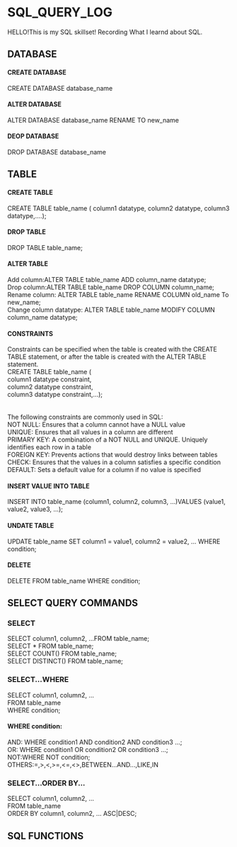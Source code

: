 # SQL_QUERY_LOG
HELLO!This is my SQL skillset!
Recording What I learnd about SQL.

## DATABASE
#### CREATE DATABASE
CREATE DATABASE database_name
#### ALTER DATABASE
ALTER DATABASE database_name RENAME TO new_name
#### DEOP DATABASE
DROP DATABASE database_name

## TABLE
#### CREATE TABLE
CREATE TABLE table_name (
    column1 datatype,
    column2 datatype,
    column3 datatype,....);
#### DROP TABLE
DROP TABLE table_name;
#### ALTER TABLE
Add column:ALTER TABLE table_name ADD column_name datatype;<br/>
Drop column:ALTER TABLE table_name DROP COLUMN column_name;<br/>
Rename column: ALTER TABLE table_name RENAME COLUMN old_name To new_name;<br/>
Change column datatype: ALTER TABLE table_name MODIFY COLUMN column_name datatype;<br/>
#### CONSTRAINTS
Constraints can be specified when the table is created with the CREATE TABLE statement, or after the table is created with the ALTER TABLE statement.
<br/>
CREATE TABLE table_name (<br/>
    column1 datatype constraint,<br/>
    column2 datatype constraint,<br/>
    column3 datatype constraint,...);<br/>
<br/>
<br/>
The following constraints are commonly used in SQL:
<br/>
NOT NULL: Ensures that a column cannot have a NULL value<br/>
UNIQUE: Ensures that all values in a column are different<br/>
PRIMARY KEY: A combination of a NOT NULL and UNIQUE. Uniquely identifies each row in a table<br/>
FOREIGN KEY: Prevents actions that would destroy links between tables<br/>
CHECK: Ensures that the values in a column satisfies a specific condition<br/>
DEFAULT: Sets a default value for a column if no value is specified<br/>
#### INSERT VALUE INTO TABLE
INSERT INTO table_name (column1, column2, column3, ...)VALUES (value1, value2, value3, ...);
#### UNDATE TABLE
UPDATE table_name
SET column1 = value1, column2 = value2, ...
WHERE condition;
#### DELETE
DELETE FROM table_name WHERE condition;

## SELECT QUERY COMMANDS
### SELECT
SELECT column1, column2, ...FROM table_name;<br/>
SELECT * FROM table_name;<br/>
SELECT COUNT() FROM table_name;<br/>
SELECT DISTINCT() FROM table_name;<br/>
### SELECT...WHERE
SELECT column1, column2, ...<br/>
FROM table_name <br/>
WHERE condition;
#### WHERE condition:
AND: WHERE condition1 AND condition2 AND condition3 ...;<br/>
OR: WHERE condition1 OR condition2 OR condition3 ...;<br/>
NOT:WHERE NOT condition;<br/>
OTHERS:=,>,<,>=,<=,<>,BETWEEN...AND...,LIKE,IN
### SELECT...ORDER BY...<br/>
SELECT column1, column2, ...<br/>
FROM table_name<br/>
ORDER BY column1, column2, ... ASC|DESC;<br/>

## SQL FUNCTIONS









   






